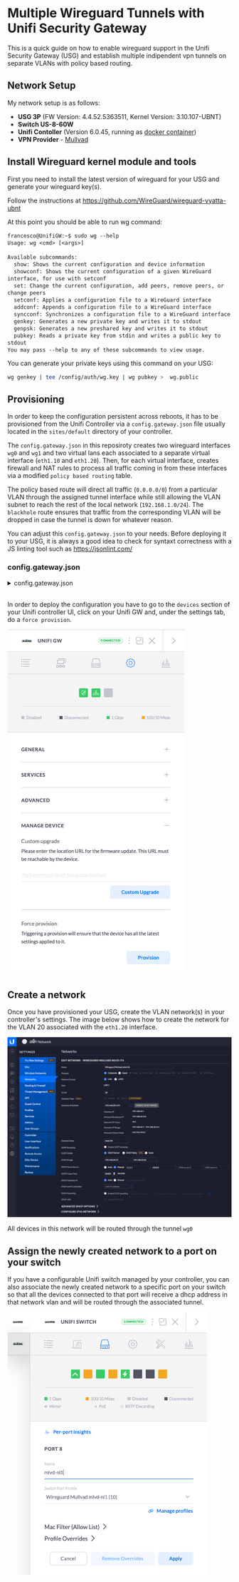 # Multiple Wireguard Tunnels with Unifi Security Gateway

This is a quick guide on how to enable wireguard support in the Unifi Security Gateway (USG) and establish multiple indipendent vpn tunnels on separate VLANs with policy based routing.

## Network Setup
My network setup is as follows:

* **USG 3P** (FW Version: 4.4.52.5363511, Kernel Version: 3.10.107-UBNT)
* **Switch US-8-60W**
* **Unifi Contoller** (Version 6.0.45, running as [docker container](https://hub.docker.com/r/jacobalberty/unifi/))
* **VPN Provider** - [Mullvad](mullvad.net/)

## Install Wireguard kernel module and tools

First you need to install the latest version of wireguard for your USG and generate your wireguard key(s).

Follow the instructions at https://github.com/WireGuard/wireguard-vyatta-ubnt

At this point you should be able to run wg command:

```
francesco@UnifiGW:~$ sudo wg --help
Usage: wg <cmd> [<args>]

Available subcommands:
  show: Shows the current configuration and device information
  showconf: Shows the current configuration of a given WireGuard interface, for use with setconf
  set: Change the current configuration, add peers, remove peers, or change peers
  setconf: Applies a configuration file to a WireGuard interface
  addconf: Appends a configuration file to a WireGuard interface
  syncconf: Synchronizes a configuration file to a WireGuard interface
  genkey: Generates a new private key and writes it to stdout
  genpsk: Generates a new preshared key and writes it to stdout
  pubkey: Reads a private key from stdin and writes a public key to stdout
You may pass --help to any of these subcommands to view usage.
```
You can generate your private keys using this command on your USG:

```bash
wg genkey | tee /config/auth/wg.key | wg pubkey >  wg.public
```



## Provisioning

In order to keep the configuration persistent across reboots, it has to be provisioned from the Unifi Controller via a `config.gateway.json` file usually located in the `sites/default` directory of your controller.

The `config.gateway.json` in this reposiroty creates two wireguard interfaces `wg0` and `wg1` and two virtual lans each associated to a separate virtual interface (`eth1.10` and `eth1.20`). Then, for each virtual interface, creates firewall and NAT rules to process all traffic coming in from these interfaces via a modified `policy based routing` table.

The policy based route will direct all traffic (`0.0.0.0/0`) from a particular VLAN through the assigned tunnel interface while still allowing the VLAN subnet to reach the rest of the local network (`192.168.1.0/24`). The `blackhole` route ensures that traffic from the corresponding VLAN will be dropped in case the tunnel is down for whatever reason.

You can adjust this `config.gateway.json` to your needs. Before deploying it to your USG, it is always a good idea to check for syntaxt correctness with a JS linting tool such as https://jsonlint.com/

### config.gateway.json
<details>
  <summary>config.gateway.json</summary>

```json
{     
    "firewall": {         
        "modify": {             
            "mlvd-nl1": {
                "rule": {
                    "10": {
                        "action": "modify",
                        "description": "Mullvad mlvd-nl1 Tunnel",
                        "modify": {
                            "table": "1"
                        },
                        "source": {
                            "address": "192.168.10.0/24"
                        }
                    }
                }
            },
            "mlvd-it4": {
                "rule": {
                    "20": {
                        "action": "modify",
                        "description": "Mullvad mlvd-it4 Tunnel",
                        "modify": {
                            "table": "2"
                        },
                        "source": {
                            "address": "192.168.20.0/24"
                        }
                    }
                }
            }
        },
        "source-validation": "disable"
    },
    "interfaces": {         
        "ethernet": {             
            "eth1": {               
                "vif": {
                    "10": {
                        "address": [
                            "192.168.10.1/24"
                        ],
                        "firewall": {
                            "in": {
                                "ipv6-name": "LANv6_IN",
                                "modify": "mlvd-nl1",
                                "name": "LAN_IN"
                            },
                            "local": {
                                "ipv6-name": "LANv6_LOCAL",
                                "name": "LAN_LOCAL"
                            },
                            "out": {
                                "ipv6-name": "LANv6_OUT",
                                "name": "LAN_OUT"
                            }
                        }
                    },
                    "20": {
                        "address": [
                            "192.168.20.1/24"
                        ],
                        "firewall": {
                            "in": {
                                "ipv6-name": "LANv6_IN",
                                "modify": "mlvd-it4",
                                "name": "LAN_IN"
                            },
                            "local": {
                                "ipv6-name": "LANv6_LOCAL",
                                "name": "LAN_LOCAL"
                            },
                            "out": {
                                "ipv6-name": "LANv6_OUT",
                                "name": "LAN_OUT"
                            }
                        }
                    }
                }
            }         
        },         
        "wireguard": {             
            "wg0": {
                "description": "mlvd-nl1",
                "address": "10.70.255.40/32",
                "listen-port": "51820",
                "private-key": "<PEER PUBLIC KEY>",
                "route-allowed-ips": "false",
                "peer": {
                    "<PEER PUBLIC KEY>": {
                        "allowed-ips": "0.0.0.0/0",
                        "endpoint": "193.32.249.66:51820",
                        "persistent-keepalive": "60"
                    }
                }
            },
            "wg1": {
                "description": "mlvd-it4",
                "address": "10.71.10.240/32",
                "listen-port": "51821",
                "private-key": "<PEER PUBLIC KEY>",
                "route-allowed-ips": "false",
                "peer": {
                    "<PEER PUBLIC KEY>": {
                        "allowed-ips": "0.0.0.0/0",
                        "endpoint": "91.193.5.2:51820",
                        "persistent-keepalive": "60"
                    }
                }
            }
        }
    },
    "service": {         
        "nat": {             
            "rule": {                 
                "5000": {
                    "description": "Mullvad NL-1 Clients",
                    "log": "disable",
                    "outbound-interface": "wg0",
                    "source": {
                            "address": "192.168.10.0/24"
                    },
                    "type": "masquerade"
                },
                "5001": {
                    "description": "Mullvad IT-4 Clients",
                    "log": "disable",
                    "outbound-interface": "wg1",
                    "source": {
                            "address": "192.168.20.0/24"
                    },
                    "type": "masquerade"
                }         
            }         
        }     
    },     
    "protocols": {       
        "static": {         
            "table": {           
                "1": {
                    "interface-route": {               
                        "0.0.0.0/0": {                 
                            "next-hop-interface":  {
                                "wg0": "''"
                            }                            
                        }             
                    },
                    "route": {
                        "0.0.0.0/0": {
                            "blackhole": {
                                "distance": "1"
                            }
                        },
                        "192.168.1.0/24": {
                            "next-hop": {
                                "192.168.1.1": "''"
                            }
                        }
                    }
                },
                "2": {
                    "interface-route": {               
                        "0.0.0.0/0": {                 
                            "next-hop-interface":  {
                                "wg1": "''"
                            }                            
                        }             
                    },
                    "route": {
                        "0.0.0.0/0": {
                            "blackhole": {
                                "distance": "1"
                            }
                        },
                        "192.168.1.0/24": {
                            "next-hop": {
                                "192.168.1.1": "''"
                            }
                        }
                    }
                }
            }       
        }     
    }
}
```
</details>

<br>

In order to deploy the configuration you have to go to the `devices` section of your Unifi controller UI, click on your Unifi GW and, under the settings tab, do a `force provision`.

![Controller Network Settings](img/controller_provision.png)

## Create a network

Once you have provisioned your USG, create the VLAN network(s) in your controller's settings. The image below shows how to create the network for the VLAN 20 associated with the `eth1.20` interface.


![Controller Network Settings](img/controller_network_vlan.png)

All devices in this network will be routed through the tunnel `wg0`

## Assign the newly created network to a port on your switch

If you have a configurable Unifi switch managed by your controller, you can also associate the newly created network to a specific port on your switch so that all the devices connected to that port will receive a dhcp address in that network vlan and will be routed through the associated tunnel.

![Switch Configuration](img/controller_switch.png)
